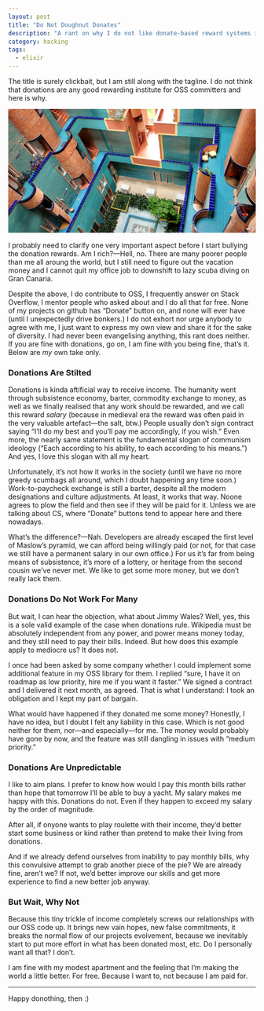 ```yaml
---
layout: post
title: "Do Not Doughnut Donates"
description: "A rant on why I do not like donate-based reward systems in OSS"
category: hacking
tags:
  - elixir
---
```


The title is surely clickbait, but I am still along with the tagline. I do not think that donations are any good rewarding institute for OSS committers and here is why.

![Walden 7](/img/walden7.jpg)

I probably need to clarify one very important aspect before I start bullying the donation rewards. Am I rich?—Hell, no. There are many poorer people than me all aroung the world, but I still need to figure out the vacation money and I cannot quit my office job to downshift to lazy scuba diving on Gran Canaria.

Despite the above, I do contribute to OSS, I frequently answer on Stack Overflow, I mentor people who asked about and I do all that for free. None of my projects on github has “Donate” button on, and none will ever have (until I unexpectedly drive bonkers.) I do not exhort nor urge anybody to agree with me, I just want to express my own view and share it for the sake of diversity. I had never been evangelising anything, this rant does neither. If you are fine with donations, go on, I am fine with you being fine, that’s it. Below are _my_ own take only.

### Donations Are Stilted

Donations is kinda aftificial way to receive income. The humanity went through subsistence economy, barter, commodity exchange to money, as well as we finally realised that any work should be rewarded, and we call this reward _salary_ (because in medieval era the reward was often paid in the very valuable artefact—the salt, btw.) People usually don’t sign contract saying “I’ll do my best and you’ll pay me accordingly, if you wish.” Even more, the nearly same statement is the fundamental slogan of communism ideology (“Each according to his ability, to each according to his means.”) And yes, I love this slogan with all my heart.

Unfortunately, it’s not how it works in the society (until we have no more greedy scumbags all around, which I doubt happening any time soon.) Work-to-paycheck exchange is still a barter, despite all the modern designations and culture adjustments. At least, it works that way. Noone agrees to plow the field and then see if they will be paid for it. Unless we are talking about CS, where “Donate” buttons tend to appear here and there nowadays.

What’s the difference?—Nah. Developers are already escaped the first level of Maslow’s pyramid, we can afford being willingly paid (or not, for that case we still have a permanent salary in our own office.) For us it’s far from being means of subsistence, it’s more of a lottery, or heritage from the second cousin we’ve never met. We like to get some more money, but we don’t really lack them.

### Donations Do Not Work For Many

But wait, I can hear the objection, what about Jimmy Wales? Well, yes, this is a sole valid example of the case when donations rule. Wikipedia must be absolutely independent from any power, and power means money today, and they still need to pay their bills. Indeed. But how does this example apply to mediocre us? It does not.

I once had been asked by some company whether I could implement some additional feature in my OSS library for them. I replied “sure, I have it on roadmap as low priority, hire me if you want it faster.” We signed a contract and I delivered it next month, as agreed. That is what I understand: I took an obligation and I kept my part of bargain.

What would have happened if they donated me some money? Honestly, I have no idea, but I doubt I felt any liability in this case. Which is not good neither for them, nor—and especially—for me. The money would probably have gone by now, and the feature was still dangling in issues with “medium priority.”

### Donations Are Unpredictable

I like to aim plans. I prefer to know how would I pay this month bills rather than hope that tomorrow I’ll be able to buy a yacht. My salary makes me happy with this. Donations do not. Even if they happen to exceed my salary by the order of magnitude.

After all, if onyone wants to play roulette with their income, they’d better start some business or kind rather than pretend to make their living from donations.

And if we already defend ourselves from inability to pay monthly bills, why this convulsive attempt to grab another piece of the pie? We are already fine, aren’t we? If not, we’d better improve our skills and get more experience to find a new better job anyway.

### But Wait, Why Not

Because this tiny trickle of income completely screws our relationships with our OSS code up. It brings new vain hopes, new false commitments, it breaks the normal flow of our projects evolvement, because we inevitably start to put more effort in what has been donated most, etc. Do I personally want all that? I don’t.

I am fine with my modest apartment and the feeling that I’m making the world a little better. For free. Because I want to, not because I am paid for.

---

Happy donothing, then :)